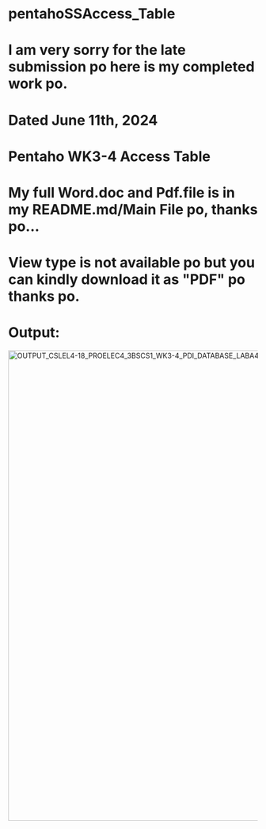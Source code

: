 # pentahoSSAccess_Table

# I am very sorry for the late submission po here is my completed work po.

# Dated June 11th, 2024

# Pentaho WK3-4 Access Table

# My full Word.doc and Pdf.file is in my README.md/Main File po, thanks po...

# View type is not available po but you can kindly download it as "PDF" po thanks po.

# Output:
<img width="949" alt="OUTPUT_CSLEL4-18_PROELEC4_3BSCS1_WK3-4_PDI_DATABASE_LABA4_CHUA_2024" src="https://github.com/VinceTedChua/pentahoSSAccess_Table/assets/142372312/f12fcdf6-1e58-439a-bfbc-31c193391b9c">
